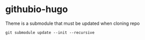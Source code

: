 # githubio-hugo

Theme is a submodule that must be updated when cloning repo
```
git submodule update --init --recursive
```
